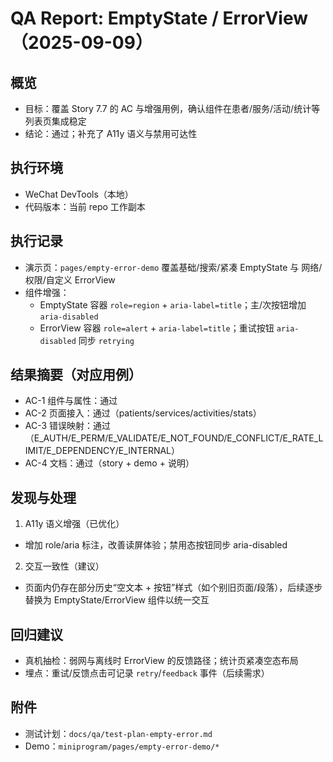 # QA Report: EmptyState / ErrorView（2025-09-09）

## 概览
- 目标：覆盖 Story 7.7 的 AC 与增强用例，确认组件在患者/服务/活动/统计等列表页集成稳定
- 结论：通过；补充了 A11y 语义与禁用可达性

## 执行环境
- WeChat DevTools（本地）
- 代码版本：当前 repo 工作副本

## 执行记录
- 演示页：`pages/empty-error-demo` 覆盖基础/搜索/紧凑 EmptyState 与 网络/权限/自定义 ErrorView
- 组件增强：
  - EmptyState 容器 `role=region` + `aria-label=title`；主/次按钮增加 `aria-disabled`
  - ErrorView 容器 `role=alert` + `aria-label=title`；重试按钮 `aria-disabled` 同步 `retrying`

## 结果摘要（对应用例）
- AC-1 组件与属性：通过
- AC-2 页面接入：通过（patients/services/activities/stats）
- AC-3 错误映射：通过（E_AUTH/E_PERM/E_VALIDATE/E_NOT_FOUND/E_CONFLICT/E_RATE_LIMIT/E_DEPENDENCY/E_INTERNAL）
- AC-4 文档：通过（story + demo + 说明）

## 发现与处理
1) A11y 语义增强（已优化）
- 增加 role/aria 标注，改善读屏体验；禁用态按钮同步 aria-disabled

2) 交互一致性（建议）
- 页面内仍存在部分历史“空文本 + 按钮”样式（如个别旧页面/段落），后续逐步替换为 EmptyState/ErrorView 组件以统一交互

## 回归建议
- 真机抽检：弱网与离线时 ErrorView 的反馈路径；统计页紧凑空态布局
- 埋点：重试/反馈点击可记录 `retry`/`feedback` 事件（后续需求）

## 附件
- 测试计划：`docs/qa/test-plan-empty-error.md`
- Demo：`miniprogram/pages/empty-error-demo/*`

